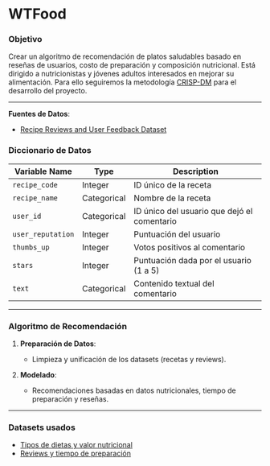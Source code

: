 # WTFood

### Objetivo

Crear un algoritmo de recomendación de platos saludables basado en reseñas de usuarios, costo de preparación y composición nutricional. Está dirigido a nutricionistas y jóvenes adultos interesados en mejorar su alimentación. Para ello seguiremos la metodología [CRISP-DM](https://blogdatlas.wordpress.com/2020/02/16/4-metodologias-para-proyectos-de-data-science-datlas-research/) para el desarrollo del proyecto.

---

**Fuentes de Datos**:

- [Recipe Reviews and User Feedback Dataset](https://archive.ics.uci.edu/dataset/911/recipe+reviews+and+user+feedback+dataset)

### Diccionario de Datos

| **Variable Name**  | **Type**     | **Description**                                                                 |
|--------------------|--------------|---------------------------------------------------------------------------------|
| `recipe_code`      | Integer      | ID único de la receta                                                           |
| `recipe_name`      | Categorical  | Nombre de la receta                                                             |
| `user_id`          | Categorical  | ID único del usuario que dejó el comentario                                     |
| `user_reputation`  | Integer      | Puntuación del usuario                                                          |
| `thumbs_up`        | Integer      | Votos positivos al comentario                                                   |
| `stars`            | Integer      | Puntuación dada por el usuario (1 a 5)                                          |
| `text`             | Categorical  | Contenido textual del comentario                                                |

---

### Algoritmo de Recomendación

1. **Preparación de Datos**:
   - Limpieza y unificación de los datasets (recetas y reviews).

2. **Modelado**:
   - Recomendaciones basadas en datos nutricionales, tiempo de preparación y reseñas.

---

### Datasets usados

- [Tipos de dietas y valor nutricional](https://www.kaggle.com/datasets/thedevastator/healthy-diet-recipes-a-comprehensive-dataset)
- [Reviews y tiempo de preparación](https://www.kaggle.com/datasets/irkaal/foodcom-recipes-and-reviews)

